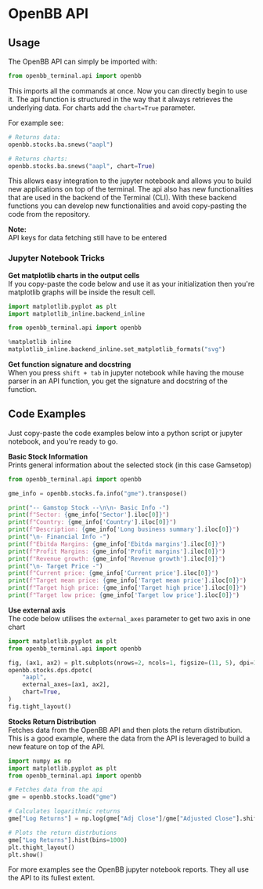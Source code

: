 # OpenBB API

## Usage

The OpenBB API can simply be imported with:

```python
from openbb_terminal.api import openbb
```

This imports all the commands at once. Now you can directly begin to use it. The api function is structured 
in the way that it always retrieves the underlying data. For charts add the `chart=True` parameter.

For example see:

```python
# Returns data:
openbb.stocks.ba.snews("aapl")

# Returns charts:
openbb.stocks.ba.snews("aapl", chart=True)
```

This allows easy integration to the jupyter notebook and allows you to build new applications on top of the terminal.
The api also has new functionalities that are used in the backend of the Terminal (CLI). With these backend functions
you can develop new functionalities and avoid copy-pasting the code from the repository.

**Note:**\
API keys for data fetching still have to be entered

### Jupyter Notebook Tricks

**Get  matplotlib charts in the output cells**\
If you copy-paste the code below and use it as your initialization then you're matplotlib graphs will be inside
the result cell.

```python
import matplotlib.pyplot as plt
import matplotlib_inline.backend_inline

from openbb_terminal.api import openbb

%matplotlib inline
matplotlib_inline.backend_inline.set_matplotlib_formats("svg")
```

**Get function signature and docstring**\
When you press `shift + tab` in jupyter notebook while having the mouse parser in an API function, you get the
signature and docstring of the function.

## Code Examples

Just copy-paste the code examples below into a python script or jupyter notebook, and you're ready to go.

**Basic Stock Information**\
Prints general information about the selected stock (in this case Gamsetop)

```python
from openbb_terminal.api import openbb

gme_info = openbb.stocks.fa.info("gme").transpose()

print("-- Gamstop Stock --\n\n- Basic Info -")
print(f"Sector: {gme_info['Sector'].iloc[0]}")
print(f"Country: {gme_info['Country'].iloc[0]}")
print(f"Description: {gme_info['Long business summary'].iloc[0]}")
print("\n- Financial Info -")
print(f"Ebitda Margins: {gme_info['Ebitda margins'].iloc[0]}")
print(f"Profit Margins: {gme_info['Profit margins'].iloc[0]}")
print(f"Revenue growth: {gme_info['Revenue growth'].iloc[0]}")
print("\n- Target Price -")
print(f"Current price: {gme_info['Current price'].iloc[0]}")
print(f"Target mean price: {gme_info['Target mean price'].iloc[0]}")
print(f"Target high price: {gme_info['Target high price'].iloc[0]}")
print(f"Target low price: {gme_info['Target low price'].iloc[0]}")
```

**Use external axis**\
The code below utilises the `external_axes` parameter to get two axis in one chart

```python
import matplotlib.pyplot as plt
from openbb_terminal.api import openbb

fig, (ax1, ax2) = plt.subplots(nrows=2, ncols=1, figsize=(11, 5), dpi=150)
openbb.stocks.dps.dpotc(
    "aapl",
    external_axes=[ax1, ax2],
    chart=True,
)
fig.tight_layout()
```

**Stocks Return Distribution** \
Fetches data from the OpenBB API and then plots the return distribution. This is a good example, where the data from
the API is leveraged to build a new feature on top of the API.

```python
import numpy as np
import matplotlib.pyplot as plt
from openbb_terminal.api import openbb

# Fetches data from the api
gme = openbb.stocks.load("gme")

# Calculates logarithmic returns
gme["Log Returns"] = np.log(gme["Adj Close"]/gme["Adjusted Close"].shift(1))

# Plots the return distrbutions
gme["Log Returns"].hist(bins=1000)
plt.thight_layout()
plt.show()
```

For more examples see the OpenBB jupyter notebook reports. They all use the API to its fullest extent.
